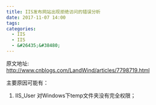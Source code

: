 ```yaml
---
title: IIS发布网站出现拒绝访问的错误分析
date: 2017-11-07 14:00
tags:
categories:
  - IIS
  - IIS
  - &#26435;&#38480;
---
```

原文地址:</br><a href="http://www.cnblogs.com/LandWind/articles/7798719.html" style="font-size: 24px;color: #9900FF;">http://www.cnblogs.com/LandWind/articles/7798719.html</a>
<p>&#20027;&#35201;&#21407;&#22240;&#21487;&#33021;&#26377;&#65306;</p>
<ol>
<li>IIS_User &#23545;Windows&#19979;temp&#25991;&#20214;&#22841;&#27809;&#26377;&#23436;&#20840;&#26435;&#38480;&#65307;</li>
</ol>
